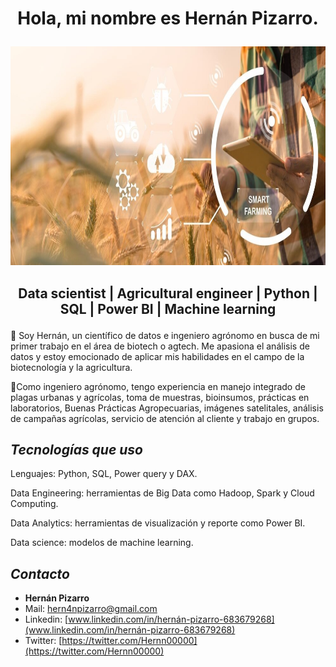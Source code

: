 #  **<p align="center">Hola, mi nombre es Hernán Pizarro.</p>** 

<img src="Imagen\1.jpg" width="1010" height="350">

## <p align="center">Data scientist | Agricultural engineer | Python | SQL | Power BI | Machine learning</p>

💬 Soy Hernán, un científico de datos e ingeniero agrónomo en busca de mi primer trabajo en el área de biotech o agtech. Me apasiona el análisis de datos y estoy emocionado de aplicar mis habilidades en el campo de la biotecnología y la agricultura. 

🌱Como ingeniero agrónomo, tengo experiencia en manejo integrado de plagas urbanas y agrícolas, toma de muestras, bioinsumos, prácticas en laboratorios, Buenas Prácticas Agropecuarias, imágenes satelitales, análisis de campañas agrícolas, servicio de atención al cliente y trabajo en grupos. 


## *Tecnologías que uso*

Lenguajes: Python, SQL, Power query y DAX.

Data Engineering: herramientas de Big Data como Hadoop, Spark y Cloud Computing.

Data Analytics: herramientas de visualización y reporte como Power BI.

Data science: modelos de machine learning.


## *Contacto*

- **Hernán Pizarro**
- Mail: hern4npizarro@gmail.com
- Linkedin: [www.linkedin.com/in/hernán-pizarro-683679268](www.linkedin.com/in/hernán-pizarro-683679268)
- Twitter: [https://twitter.com/Hernn00000](https://twitter.com/Hernn00000)





<!--
**Hern4nOckham/Hern4nOckham** is a ✨ _special_ ✨ repository because its `README.md` (this file) appears on your GitHub profile.

Here are some ideas to get you started:

- 🔭 I’m currently working on ...
- 🌱 I’m currently learning ...
- 👯 I’m looking to collaborate on ...
- 🤔 I’m looking for help with ...
- 💬 Ask me about ...
- 📫 How to reach me: ...
- 😄 Pronouns: ...
- ⚡ Fun fact: ...
-->

